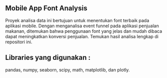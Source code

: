 ## Mobile App Font Analysis

Proyek analisa data ini bertujuan untuk menentukan font terbaik pada aplikasi mobile. Dengan menganalisa event funnel pada aplikasi penjualan makanan, ditemukan bahwa penggunaan font yang jelas dan mudah dibaca dapat meningkatkan konversi penjualan. Temukan hasil analisa lengkap di repositori ini.

## Libraries yang digunakan :

pandas, numpy, seaborn, scipy, math, matplotlib, dan plotly.

